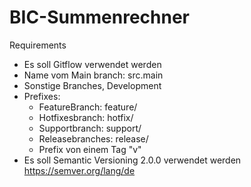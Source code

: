# BIC-Summenrechner

Requirements
- Es soll Gitflow verwendet werden
- Name vom Main branch: src.main
- Sonstige Branches, Development
- Prefixes:
  - FeatureBranch: feature/
  - Hotfixesbranch: hotfix/
  - Supportbranch: support/
  - Releasebranches: release/
  - Prefix von einem Tag "v"
- Es soll Semantic Versioning 2.0.0 verwendet werden https://semver.org/lang/de
